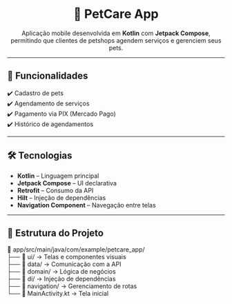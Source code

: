 <h1 align="center">📱 PetCare App</h1>

<p align="center">
  Aplicação mobile desenvolvida em <strong>Kotlin</strong> com <strong>Jetpack Compose</strong>, permitindo que clientes de petshops agendem serviços e gerenciem seus pets.
</p>

---

## 🚀 Funcionalidades

✔️ Cadastro de pets  
✔️ Agendamento de serviços  
✔️ Pagamento via PIX (Mercado Pago)  
✔️ Histórico de agendamentos  

---

## 🛠 Tecnologias

- **Kotlin** – Linguagem principal  
- **Jetpack Compose** – UI declarativa  
- **Retrofit** – Consumo da API  
- **Hilt** – Injeção de dependências  
- **Navigation Component** – Navegação entre telas  

---

## 📂 Estrutura do Projeto

📂 app/src/main/java/com/example/petcare_app/                  
├── 📁 ui/ → Telas e componentes visuais                  
├── 📁 data/ → Comunicação com a API                  
├── 📁 domain/ → Lógica de negócios                  
├── 📁 di/ → Injeção de dependências                  
├── 📁 navigation/ → Gerenciamento de rotas                  
└── 📄 MainActivity.kt → Tela inicial                  
